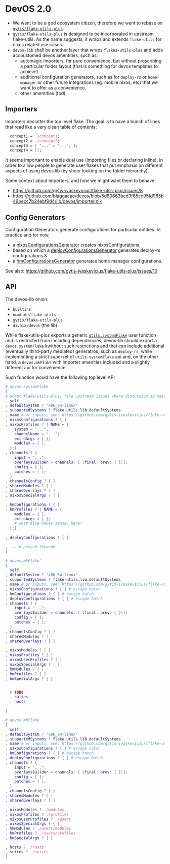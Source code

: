 # DevOS 2.0

- We want to be a god ecosystem citizen, therefore we want to rebase on [`gytis/flake-utils-plus`](https://github.com/gytis-ivaskevicius/flake-utils-plus).
- `gytis/flake-utils-plus` is designed to be incorporated in upstream flake-utils. As the name suggests, it wraps and extends `flake-utils` for nixos related use cases.
- `devos-lib` shall be another layer that wraps `flakes-utils-plus` and adds accoustomed devos amentities, such as:
  - automagic importers, for pure convenience, but without prescribing a particular folder layout (that is something for devos templates to achieve).
  - additional configuration generators, such as for `deploy-rs` or `home-manager` or other future integrations (eg. mobile nixos, etc) that we want to offer as a convenience.
  - other amentities (tbd)



## Importers

Importers declutter the top level flake. The goal is to have a bunch of lines that read like a very clean table of contents:

```nix
  concept1 = ./concept1;
  concept2 = ./concept2;
  concept3 = { "..." = "..."; };
  concept4 = [];
```
It seems important to enable dual use (importing files or declaring inline), in order to allow people to generate user 
flakes that put emphasis on different aspects of using devos lib (by sheer looking on the folder hierarchy).

Some context about importers, and how we might want them to behave:

 - https://github.com/gytis-ivaskevicius/flake-utils-plus/issues/8
 - https://github.com/blaggacao/devos/blob/5d80663bcd3f65cc95fd965b49becc7b24ebf9d4/lib/devos/importer.nix


## Config Generators

Configuration Generators generate configurations for particular entities. In practice and for now,

- a [nixosConfigurationsGenerator](https://github.com/gytis-ivaskevicius/flake-utils-plus/blob/51cb739c9c9c2258bc70747eb7bc22975ae244bd/systemFlake.nix#L61-L64) creates nixosConfigurations,
- based on which a [deployConfigurationsGenerator](https://github.com/blaggacao/devos/blob/5d80663bcd3f65cc95fd965b49becc7b24ebf9d4/lib/devos/configGenerators.nix#L14-L25) generates deploy-rs configurations &
- a [hmConfigurationsGenerator](https://github.com/blaggacao/devos/blob/5d80663bcd3f65cc95fd965b49becc7b24ebf9d4/lib/devos/configGenerators.nix#L34-L45) generates home manager configurations.

See also: https://github.com/gytis-ivaskevicius/flake-utils-plus/issues/10


## API

The devos-lib onion:

- `builtins`
- `numtide/flake-utils`
- `gytis/flake-utils-plus`
- `divnix/devos` (the lib)

While flake-utils-plus exports a generic [`utils.systemFlake`](https://github.com/gytis-ivaskevicius/flake-utils-plus/blob/51cb739c9c9c2258bc70747eb7bc22975ae244bd/flake.nix#L37) user function 
and is restricted from including dependencies, devos-lib should export a `devos.systemFlake` kwithout such restrictions and that can include
additional (eventually third-party mediated) generatros, such as `deploy-rs`, while implementing a strict superset of
`utils.systemFlake` api and, on the other hand, a `devos.mkFlake` with importer amenities included and a slightly different api for convenience.

Such function would have the following top level API

```nix
# devos.systemFlake
{
# adopt flake-utils-plus, file upstream issues where discussion is needed
  self
, defaultSystem ? "x86_64-linux"
, supportedSystems ? flake-utils.lib.defaultSystems
, name # or inputs, see: https://github.com/gytis-ivaskevicius/flake-utils-plus/issues/12
, nixosConfigurations ? { }
, nixosProfiles ? { NAME = { 
    system = "...";
    channelName = "...";
    extraArgs = { };
    modules = [ ];
  };}
, channels ? {
    input = "...";
    overlaysBuilder = channels: [ (final: prev: { })];
    config = { };
    patches = [ ];
  }
, channelsConfig ? { }
, sharedModules ? [ ] 
, sharedOverlays ? [ ]
, nixosSpecialArgs ? { }

, hmConfigurations ? { }
, hmProfiles ? { NAME = { 
    modules = [ ];
    extraArgs = { };
    # what else makes sense, here?
  };}
  
, deployConfigurations ? { }

, ... # passed through
}
```

```nix
# devos.mkFlake'
{
  self
, defaultSystem ? "x86_64-linux"
, supportedSystems ? flake-utils.lib.defaultSystems
, name # or inputs, see: https://github.com/gytis-ivaskevicius/flake-utils-plus/issues/12
, nixosConfigurations ? { } # escape hatch
, hmConfigurations ? { } # escape hatch
, deployConfigurations ? { } # escape hatch
, channels ? {
    input = "...";
    overlaysBuilder = channels: [ (final: prev: { })];
    config = { };
    patches = [ ];
  }
, channelsConfig ? { }
, sharedModules ? [ ] 
, sharedOverlays ? [ ]

, nixosModules ? [ ]
, nixosProfiles ? [ ]
, nixosUserProfiles ? [ ]
, nixosSpecialArgs ? [ ]
, hmModules ? [ ]
, hmProfiles ? [ ]
, hmSpecialArgs ? { }


  # TODO
  , suites
  , hosts

}
```

```nix
# devos.mkFlake
{
  self
, defaultSystem ? "x86_64-linux"
, supportedSystems ? flake-utils.lib.defaultSystems
, name # or inputs, see: https://github.com/gytis-ivaskevicius/flake-utils-plus/issues/12
, nixosConfigurations ? { } # escape hatch
, hmConfigurations ? { } # escape hatch
, deployConfigurations ? { } # escape hatch
, channels ? {
    input = "...";
    overlaysBuilder = channels: [ (final: prev: { })];
    config = { };
    patches = [ ];
  }
, channelsConfig ? { }
, sharedModules ? [ ] 
, sharedOverlays ? [ ]

, nixosModules ? ./modules
, nixosProfiles ? ./profiles
, nixosUserProfiles ? ./users
, nixosSpecialArgs ? { }
, hmModules ? ./users/modules
, hmProfiles ? ./users/profiles
, hmSpecialArgs ? { }

, hosts ? ./hosts
, suites ? ./suites
}
```
